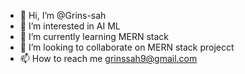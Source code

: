 - 👋 Hi, I’m @Grins-sah
- 👀 I’m interested in AI ML
- 🌱 I’m currently learning MERN stack
- 💞️ I’m looking to collaborate on MERN stack projecct
- 📫 How to reach me grinssah9@gmail.com

<!---
Grins-sah/Grins-sah is a ✨ special ✨ repository because its `README.md` (this file) appears on your GitHub profile.
You can click the Preview link to take a look at your changes.
--->
